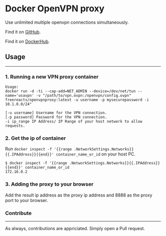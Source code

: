 # Docker OpenVPN proxy

Use unlimited multiple openvpn connections simultaneously.

Find it on [GitHub](https://github.com/FreeReacts/docker-openvpn-proxy).

Find it on [DockerHub](https://hub.docker.com/repository/docker/freereacts/openvpnproxy).

## Usage
---
### 1. Running a new VPN proxy container

```
Usage:
docker run -d -ti --cap-add=NET_ADMIN --device=/dev/net/tun --name='usavpn' -v "/path/to/vpn.ovpn:/openvpn/config.ovpn" freereacts/openvpnproxy:latest -u username -p mysecurepassword -i 10.1.0.0/24"

[-u username] Username for the VPN connection.
[-p password] Password for the VPN connection.
-i ip_range IP Address/ IP Range of your host network to allow requests.
```

### 2. Get the ip of container

Run `docker inspect -f '{{range .NetworkSettings.Networks}}{{.IPAddress}}{{end}}' container_name_or_id` on your host PC.
```
$ docker inspect -f '{{range .NetworkSettings.Networks}}{{.IPAddress}}{{end}}' container_name_or_id
172.16.0.2
```

### 3. Adding the proxy to your browser

Add the result ip address as the proxy ip address and 8888 as the proxy port to your browser.

### Contribute
---
As always, contributions are appriciated. Simply open a Pull request.

